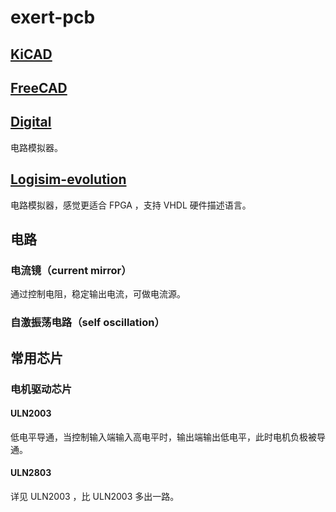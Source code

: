 # exert-pcb

## [KiCAD](https://github.com/KiCad)

## [FreeCAD](https://www.freecad.org/)

## [Digital](https://github.com/hneemann/Digital/releases)

电路模拟器。

## [Logisim-evolution](https://github.com/logisim-evolution/logisim-evolution)

电路模拟器，感觉更适合 FPGA ，支持 VHDL 硬件描述语言。

## 电路

### 电流镜（current mirror）

通过控制电阻，稳定输出电流，可做电流源。

### 自激振荡电路（self oscillation）



## 常用芯片

### 电机驱动芯片


#### ULN2003

低电平导通，当控制输入端输入高电平时，输出端输出低电平，此时电机负极被导通。

#### ULN2803

详见 ULN2003 ，比 ULN2003 多出一路。